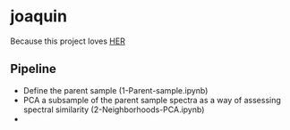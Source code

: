 # joaquin

Because this project loves [HER](https://ui.adsabs.harvard.edu/abs/2019AJ....158..147H/abstract)


## Pipeline

- Define the parent sample (1-Parent-sample.ipynb)
- PCA a subsample of the parent sample spectra as a way of assessing spectral
  similarity (2-Neighborhoods-PCA.ipynb)
-